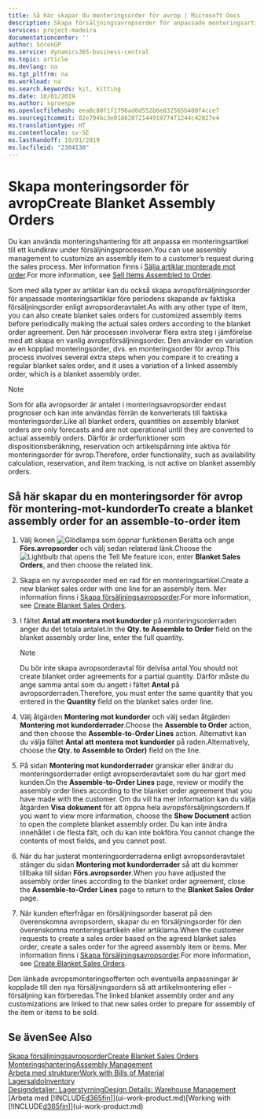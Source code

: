 ```yaml
---
title: Så här skapar du monteringsorder för avrop | Microsoft Docs
description: Skapa försäljningsavropsorder för anpassade monteringsartiklar före periodens skapande av faktiska försäljningsorder enligt avropsorderavtalet.
services: project-madeira
documentationcenter: ''
author: SorenGP
ms.service: dynamics365-business-central
ms.topic: article
ms.devlang: na
ms.tgt_pltfrm: na
ms.workload: na
ms.search.keywords: kit, kitting
ms.date: 10/01/2019
ms.author: sgroespe
ms.openlocfilehash: eea8c80f1f1796ad0d552b6e832565b400f4cce7
ms.sourcegitcommit: 02e704bc3e01d62072144919774f1244c42827e4
ms.translationtype: HT
ms.contentlocale: sv-SE
ms.lasthandoff: 10/01/2019
ms.locfileid: "2304130"
---
```

# <a name="create-blanket-assembly-orders"></a><span data-ttu-id="0f7f9-103">Skapa monteringsorder för avrop</span><span class="sxs-lookup"><span data-stu-id="0f7f9-103">Create Blanket Assembly Orders</span></span>
<span data-ttu-id="0f7f9-104">Du kan använda monteringshantering för att anpassa en monteringsartikel till ett kundkrav under försäljningsprocessen.</span><span class="sxs-lookup"><span data-stu-id="0f7f9-104">You can use assembly management to customize an assembly item to a customer’s request during the sales process.</span></span> <span data-ttu-id="0f7f9-105">Mer information finns i [Sälja artiklar monterade mot order](assembly-how-to-sell-items-assembled-to-order.md).</span><span class="sxs-lookup"><span data-stu-id="0f7f9-105">For more information, see [Sell Items Assembled to Order](assembly-how-to-sell-items-assembled-to-order.md).</span></span>  

 <span data-ttu-id="0f7f9-106">Som med alla typer av artiklar kan du också skapa avropsförsäljningsorder för anpassade monteringsartiklar före periodens skapande av faktiska försäljningsorder enligt avropsorderavtalet.</span><span class="sxs-lookup"><span data-stu-id="0f7f9-106">As with any other type of item, you can also create blanket sales orders for customized assembly items before periodically making the actual sales orders according to the blanket order agreement.</span></span> <span data-ttu-id="0f7f9-107">Den här processen involverar flera extra steg i jämförelse med att skapa en vanlig avropsförsäljningsorder. Den använder en variation av en kopplad monteringsorder, dvs. en monteringsorder för avrop.</span><span class="sxs-lookup"><span data-stu-id="0f7f9-107">This process involves several extra steps when you compare it to creating a regular blanket sales order, and it uses a variation of a linked assembly order, which is a blanket assembly order.</span></span>

> [!NOTE]  
>  <span data-ttu-id="0f7f9-108">Som för alla avropsorder är antalet i monteringsavropsorder endast prognoser och kan inte användas förrän de konverterats till faktiska monteringsorder.</span><span class="sxs-lookup"><span data-stu-id="0f7f9-108">Like all blanket orders, quantities on assembly blanket orders are only forecasts and are not operational until they are converted to actual assembly orders.</span></span> <span data-ttu-id="0f7f9-109">Därför är orderfunktioner som dispositionsberäkning, reservation och artikelspårning inte aktiva för monteringsorder för avrop.</span><span class="sxs-lookup"><span data-stu-id="0f7f9-109">Therefore, order functionality, such as availability calculation, reservation, and item tracking, is not active on blanket assembly orders.</span></span>  

## <a name="to-create-a-blanket-assembly-order-for-an-assemble-to-order-item"></a><span data-ttu-id="0f7f9-110">Så här skapar du en monteringsorder för avrop för montering\-mot\-kundorder</span><span class="sxs-lookup"><span data-stu-id="0f7f9-110">To create a blanket assembly order for an assemble\-to\-order item</span></span>  
1. <span data-ttu-id="0f7f9-111">Välj ikonen ![Glödlampa som öppnar funktionen Berätta](media/ui-search/search_small.png "Berätta vad du vill göra") och ange **Förs.avropsorder** och välj sedan relaterad länk.</span><span class="sxs-lookup"><span data-stu-id="0f7f9-111">Choose the ![Lightbulb that opens the Tell Me feature](media/ui-search/search_small.png "Tell me what you want to do") icon, enter **Blanket Sales Orders**, and then choose the related link.</span></span>  
2. <span data-ttu-id="0f7f9-112">Skapa en ny avropsorder med en rad för en monteringsartikel.</span><span class="sxs-lookup"><span data-stu-id="0f7f9-112">Create a new blanket sales order with one line for an assembly item.</span></span> <span data-ttu-id="0f7f9-113">Mer information finns i [Skapa försäljningsavropsorder](sales-how-to-create-blanket-sales-orders.md).</span><span class="sxs-lookup"><span data-stu-id="0f7f9-113">For more information, see [Create Blanket Sales Orders](sales-how-to-create-blanket-sales-orders.md).</span></span>  
3. <span data-ttu-id="0f7f9-114">I fältet **Antal att montera mot kundorder** på monteringsorderraden anger du det totala antalet.</span><span class="sxs-lookup"><span data-stu-id="0f7f9-114">In the **Qty. to Assemble to Order** field on the blanket assembly order line, enter the full quantity.</span></span>

    > [!NOTE]  
    >  <span data-ttu-id="0f7f9-115">Du bör inte skapa avropsorderavtal för delvisa antal.</span><span class="sxs-lookup"><span data-stu-id="0f7f9-115">You should not create blanket order agreements for a partial quantity.</span></span> <span data-ttu-id="0f7f9-116">Därför måste du ange samma antal som du angett i fältet **Antal** på avropsorderraden.</span><span class="sxs-lookup"><span data-stu-id="0f7f9-116">Therefore, you must enter the same quantity that you entered in the **Quantity** field on the blanket sales order line.</span></span>  

4. <span data-ttu-id="0f7f9-117">Välj åtgärden **Montering mot kundorder** och välj sedan åtgärden **Montering mot kundorderrader**.</span><span class="sxs-lookup"><span data-stu-id="0f7f9-117">Choose the **Assemble to Order** action, and then choose the **Assemble-to-Order Lines** action.</span></span> <span data-ttu-id="0f7f9-118">Alternativt kan du välja fältet **Antal att montera mot kundorder** på raden.</span><span class="sxs-lookup"><span data-stu-id="0f7f9-118">Alternatively, choose the **Qty. to Assemble to Order)** field on the line.</span></span>  
5. <span data-ttu-id="0f7f9-119">På sidan **Montering mot kundorderrader** granskar eller ändrar du monteringsorderrader enligt avropsorderavtalet som du har gjort med kunden.</span><span class="sxs-lookup"><span data-stu-id="0f7f9-119">On the **Assemble-to-Order Lines** page, review or modify the assembly order lines according to the blanket order agreement that you have made with the customer.</span></span> <span data-ttu-id="0f7f9-120">Om du vill ha mer information kan du välja åtgärden **Visa dokument** för att öppna hela avropsförsäljningsordern.</span><span class="sxs-lookup"><span data-stu-id="0f7f9-120">If you want to view more information, choose the **Show Document** action to open the complete blanket assembly order.</span></span> <span data-ttu-id="0f7f9-121">Du kan inte ändra innehållet i de flesta fält, och du kan inte bokföra.</span><span class="sxs-lookup"><span data-stu-id="0f7f9-121">You cannot change the contents of most fields, and you cannot post.</span></span>  
6. <span data-ttu-id="0f7f9-122">När du har justerat monteringsorderraderna enligt avropsorderavtalet stänger du sidan **Montering mot kundorderrader** så att du kommer tillbaka till sidan **Förs.avropsorder**.</span><span class="sxs-lookup"><span data-stu-id="0f7f9-122">When you have adjusted the assembly order lines according to the blanket order agreement, close the **Assemble-to-Order Lines** page to return to the **Blanket Sales Order** page.</span></span>  
7. <span data-ttu-id="0f7f9-123">När kunden efterfrågar en försäljningsorder baserat på den överenskomna avropsordern, skapar du en försäljningsorder för den överenskomna monteringsartikeln eller artiklarna.</span><span class="sxs-lookup"><span data-stu-id="0f7f9-123">When the customer requests to create a sales order based on the agreed blanket sales order, create a sales order for the agreed assembly item or items.</span></span> <span data-ttu-id="0f7f9-124">Mer information finns i [Skapa försäljningsavropsorder](sales-how-to-create-blanket-sales-orders.md).</span><span class="sxs-lookup"><span data-stu-id="0f7f9-124">For more information, see [Create Blanket Sales Orders](sales-how-to-create-blanket-sales-orders.md).</span></span>

<span data-ttu-id="0f7f9-125">Den länkade avropsmonteringsofferten och eventuella anpassningar är kopplade till den nya försäljningsordern så att artikelmontering eller -försäljning kan förberedas.</span><span class="sxs-lookup"><span data-stu-id="0f7f9-125">The linked blanket assembly order and any customizations are linked to that new sales order to prepare for assembly of the item or items to be sold.</span></span>  

## <a name="see-also"></a><span data-ttu-id="0f7f9-126">Se även</span><span class="sxs-lookup"><span data-stu-id="0f7f9-126">See Also</span></span>
[<span data-ttu-id="0f7f9-127">Skapa försäljningsavropsorder</span><span class="sxs-lookup"><span data-stu-id="0f7f9-127">Create Blanket Sales Orders</span></span>](sales-how-to-create-blanket-sales-orders.md)  
[<span data-ttu-id="0f7f9-128">Monteringshantering</span><span class="sxs-lookup"><span data-stu-id="0f7f9-128">Assembly Management</span></span>](assembly-assemble-items.md)  
[<span data-ttu-id="0f7f9-129">Arbeta med strukturer</span><span class="sxs-lookup"><span data-stu-id="0f7f9-129">Work with Bills of Material</span></span>](inventory-how-work-BOMs.md)  
[<span data-ttu-id="0f7f9-130">Lagersaldo</span><span class="sxs-lookup"><span data-stu-id="0f7f9-130">Inventory</span></span>](inventory-manage-inventory.md)  
[<span data-ttu-id="0f7f9-131">Designdetaljer: Lagerstyrning</span><span class="sxs-lookup"><span data-stu-id="0f7f9-131">Design Details: Warehouse Management</span></span>](design-details-warehouse-management.md)  
<span data-ttu-id="0f7f9-132">[Arbeta med [!INCLUDE[d365fin](includes/d365fin_md.md)]](ui-work-product.md)</span><span class="sxs-lookup"><span data-stu-id="0f7f9-132">[Working with [!INCLUDE[d365fin](includes/d365fin_md.md)]](ui-work-product.md)</span></span>
